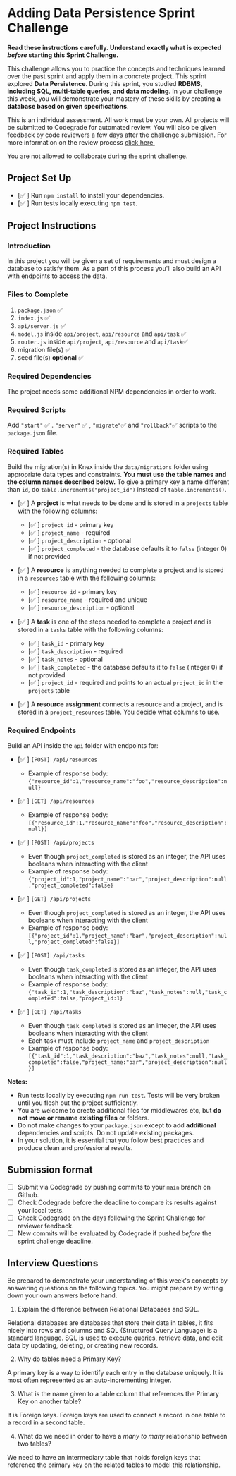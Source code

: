 # Adding Data Persistence Sprint Challenge

**Read these instructions carefully. Understand exactly what is expected _before_ starting this Sprint Challenge.**

This challenge allows you to practice the concepts and techniques learned over the past sprint and apply them in a concrete project. This sprint explored **Data Persistence**. During this sprint, you studied **RDBMS, including SQL, multi-table queries, and data modeling**. In your challenge this week, you will demonstrate your mastery of these skills by creating **a database based on given specifications**.

This is an individual assessment. All work must be your own. All projects will be submitted to Codegrade for automated review. You will also be given feedback by code reviewers a few days after the challenge submission. For more information on the review process [click here.](https://www.notion.so/bloomtech/How-to-View-Feedback-in-CodeGrade-c5147cee220c4044a25de28bcb6bb54a)

You are not allowed to collaborate during the sprint challenge.

## Project Set Up

- [✅ ] Run `npm install` to install your dependencies.
- [✅ ] Run tests locally executing `npm test`.

## Project Instructions

### Introduction

In this project you will be given a set of requirements and must design a database to satisfy them. As a part of this process you'll also build an API with endpoints to access the data.

### Files to Complete

1. `package.json` ✅
2. `index.js` ✅
3. `api/server.js` ✅
4. `model.js` inside `api/project`, `api/resource` and `api/task` ✅
5. `router.js` inside `api/project`, `api/resource` and `api/task`✅
6. migration file(s) ✅
7. seed file(s) **optional** ✅

### Required Dependencies

The project needs some additional NPM dependencies in order to work.

### Required Scripts

Add `"start"` ✅ . `"server"` ✅ , `"migrate"`✅ and `"rollback"`✅ scripts to the `package.json` file.

### Required Tables

Build the migration(s) in Knex inside the `data/migrations` folder using appropriate data types and constraints. **You must use the table names and the column names described below.** To give a primary key a name different than `id`, do `table.increments("project_id")` instead of `table.increments()`.

- [✅ ] A **project** is what needs to be done and is stored in a `projects` table with the following columns:

  - [✅ ] `project_id` - primary key
  - [✅ ] `project_name` - required
  - [✅ ] `project_description` - optional
  - [✅ ] `project_completed` - the database defaults it to `false` (integer 0) if not provided

- [✅ ] A **resource** is anything needed to complete a project and is stored in a `resources` table with the following columns:

  - [✅ ] `resource_id` - primary key
  - [✅ ] `resource_name` - required and unique
  - [✅ ] `resource_description` - optional

- [✅ ] A **task** is one of the steps needed to complete a project and is stored in a `tasks` table with the following columns:

  - [✅ ] `task_id` - primary key
  - [✅ ] `task_description` - required
  - [✅ ] `task_notes` - optional
  - [✅ ] `task_completed` - the database defaults it to `false` (integer 0) if not provided
  - [✅ ] `project_id` - required and points to an actual `project_id` in the `projects` table

- [✅ ] A **resource assignment** connects a resource and a project, and is stored in a `project_resources` table. You decide what columns to use.

### Required Endpoints

Build an API inside the `api` folder with endpoints for:

- [✅ ] `[POST] /api/resources`

  - Example of response body: `{"resource_id":1,"resource_name":"foo","resource_description":null}`

- [✅ ] `[GET] /api/resources`

  - Example of response body: `[{"resource_id":1,"resource_name":"foo","resource_description":null}]`

- [✅ ] `[POST] /api/projects`

  - Even though `project_completed` is stored as an integer, the API uses booleans when interacting with the client
  - Example of response body: `{"project_id":1,"project_name":"bar","project_description":null,"project_completed":false}`

- [✅ ] `[GET] /api/projects`

  - Even though `project_completed` is stored as an integer, the API uses booleans when interacting with the client
  - Example of response body: `[{"project_id":1,"project_name":"bar","project_description":null,"project_completed":false}]`

- [✅ ] `[POST] /api/tasks`

  - Even though `task_completed` is stored as an integer, the API uses booleans when interacting with the client
  - Example of response body: `{"task_id":1,"task_description":"baz","task_notes":null,"task_completed":false,"project_id:1}`

- [✅ ] `[GET] /api/tasks`
  - Even though `task_completed` is stored as an integer, the API uses booleans when interacting with the client
  - Each task must include `project_name` and `project_description`
  - Example of response body: `[{"task_id":1,"task_description":"baz","task_notes":null,"task_completed":false,"project_name:"bar","project_description":null}]`

**Notes:**

- Run tests locally by executing `npm run test`. Tests will be very broken until you flesh out the project sufficiently.
- You are welcome to create additional files for middlewares etc, but **do not move or rename existing files** or folders.
- Do not make changes to your `package.json` except to add **additional** dependencies and scripts. Do not update existing packages.
- In your solution, it is essential that you follow best practices and produce clean and professional results.

## Submission format

- [ ] Submit via Codegrade by pushing commits to your `main` branch on Github.
- [ ] Check Codegrade before the deadline to compare its results against your local tests.
- [ ] Check Codegrade on the days following the Sprint Challenge for reviewer feedback.
- [ ] New commits will be evaluated by Codegrade if pushed _before_ the sprint challenge deadline.

## Interview Questions

Be prepared to demonstrate your understanding of this week's concepts by answering questions on the following topics. You might prepare by writing down your own answers before hand.

1. Explain the difference between Relational Databases and SQL.

Relational databases are databases that store their data in tables, it fits nicely into rows and columns and SQL (Structured Query Language) is a standard language.
SQL is used to execute queries, retrieve data, and edit data by updating, deleting, or creating new records.

2. Why do tables need a Primary Key?

A primary key is a way to identify each entry in the database uniquely. It is most often represented as an auto-incrementing integer.

3. What is the name given to a table column that references the Primary Key on another table?

It is Foreign keys. Foreign keys are used to connect a record in one table to a record in a second table.

4. What do we need in order to have a _many to many_ relationship between two tables?

We need to have an intermediary table that holds foreign keys that reference the primary key on the related tables to model this relationship.
